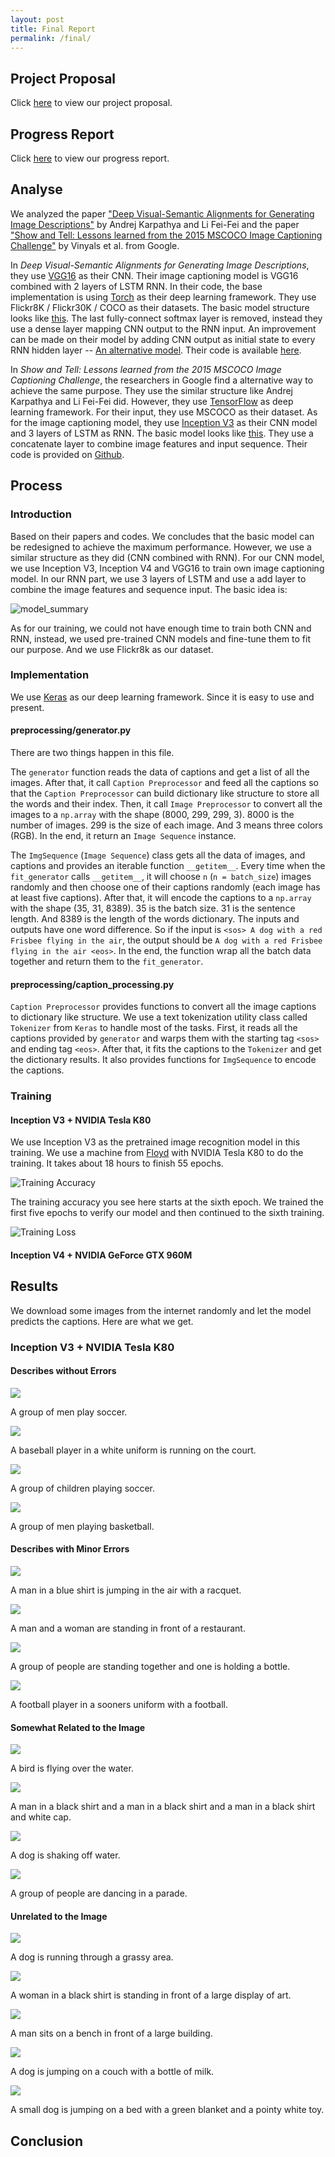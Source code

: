 ```yaml
---
layout: post
title: Final Report
permalink: /final/
---
```


## Project Proposal

Click [here](../proposal/) to view our project proposal.

## Progress Report

Click [here](../report/) to view our progress report.

## Analyse
We analyzed the paper ["Deep Visual-Semantic Alignments for Generating Image Descriptions"](https://cs.stanford.edu/people/karpathy/cvpr2015.pdf) by Andrej Karpathya and Li Fei-Fei and the paper ["Show and Tell: Lessons learned from the 2015 MSCOCO Image Captioning Challenge"](https://arxiv.org/pdf/1609.06647.pdf) by Vinyals et al. from Google.

In *Deep Visual-Semantic Alignments for Generating Image Descriptions*, they use [VGG16](http://www.robots.ox.ac.uk/~vgg/research/very_deep/) as their CNN. Their image captioning model is VGG16 combined with 2 layers of LSTM RNN. In their code, the base implementation is using [Torch](http://torch.ch/) as their deep learning framework. They use Flickr8K / Flickr30K / COCO as their datasets. The basic model structure looks like [this](../assets/model_1.png). The last fully-connect softmax layer is removed, instead they use a dense layer mapping CNN output to the RNN input. An improvement can be made on their model by adding CNN output as initial state to every RNN hidden layer -- [An alternative model](../model_2.png). Their code is available [here](https://github.com/karpathy/neuraltalk).

In *Show and Tell: Lessons learned from the 2015 MSCOCO Image Captioning Challenge*, the researchers in Google find a alternative way to achieve the same purpose. They use the similar structure like Andrej Karpathya and Li Fei-Fei did. However, they use [TensorFlow](https://www.tensorflow.org/) as deep learning framework. For their input, they use MSCOCO as their dataset. As for the image captioning model, they use [Inception V3](https://arxiv.org/pdf/1512.00567.pdf) as their CNN model and 3 layers of LSTM as RNN. The basic model looks like [this](../assets/model_3.png). They use a concatenate layer to combine image features and input sequence. Their code is provided on [Github](https://github.com/tensorflow/models/tree/master/research/im2txt).

## Process
### Introduction
Based on their papers and codes. We concludes that the basic model can be redesigned to achieve the maximum performance. However, we use a similar structure as they did (CNN combined with RNN). For our CNN model,  we use Inception V3, Inception V4 and VGG16 to train own image captioning model. In our RNN part, we use 3 layers of LSTM and use a add layer to combine the image features and sequence input. The basic idea is: 

![model_summary](../assets/ModelStructure.png)

As for our training, we could not have enough time to train both CNN and RNN, instead, we used pre-trained CNN models and fine-tune them to fit our purpose. And we use Flickr8k as our dataset.
### Implementation

We use [Keras](https://keras.io/) as our deep learning framework. Since it is easy to use and present.

#### preprocessing/generator.py

There are two things happen in this file.

The `generator` function reads the data of captions and get a list of all the images. After that, it call `Caption Preprocessor` and feed all the captions so that the `Caption Preprocessor` can build dictionary like structure to store all the words and their index. Then, it call `Image Preprocessor` to convert all the images to a `np.array` with the shape (8000, 299, 299, 3). 8000 is the number of images. 299 is the size of each image. And 3 means three colors (RGB). In the end, it return an `Image Sequence` instance.

The `ImgSequence` (`Image Sequence`) class gets all the data of images, and captions and provides an iterable function `__getitem__`. Every time when the `fit_generator` calls `__getitem__`, it will choose `n` (`n = batch_size`) images randomly and then choose one of their captions randomly (each image has at least five captions). After that, it will encode the captions to a `np.array` with the shape (35, 31, 8389). 35 is the batch size. 31 is the sentence length. And 8389 is the length of the words dictionary. The inputs and outputs have one word difference. So if the input is `<sos> A dog with a red Frisbee flying in the air`, the output should be `A dog with a red Frisbee flying in the air <eos>`. In the end, the function wrap all the batch data together and return them to the `fit_generator`.

#### preprocessing/caption_processing.py 

`Caption Preprocessor` provides functions to convert all the image captions to dictionary like structure. We use a text tokenization utility class called `Tokenizer` from `Keras` to handle most of the tasks. First,  it reads all the captions provided by `generator` and warps them with the starting tag `<sos>` and ending tag `<eos>`. After that, it fits the captions to the `Tokenizer` and get the dictionary results. It also provides functions for `ImgSequence` to encode the captions.

### Training

#### Inception V3 + NVIDIA Tesla K80

We use Inception V3 as the pretrained image recognition model in this training. We use a machine from [Floyd](https://www.floydhub.com/) with NVIDIA Tesla K80 to do the training. It takes about 18 hours to finish 55 epochs. 

![Training Accuracy](../assets/v3-acc.png)

The training accuracy you see here starts at the sixth epoch. We trained the first five epochs to verify our model and then continued to the sixth training.

![Training Loss](../assets/v3-loss.png)

#### Inception V4 + NVIDIA GeForce GTX 960M

## Results

We download some images from the internet randomly and let the model predicts the captions. Here are what we get.

### Inception V3 + NVIDIA Tesla K80

#### Describes without Errors

![](../assets/13.jpg)

A group of men play soccer.

![](../assets/34.jpg)

A baseball player in a white uniform is running on the court.

![](../assets/27.jpg)

A group of children playing soccer.

![](../assets/32.jpg)

A group of men playing basketball.

#### Describes with Minor Errors

![](../assets/1.jpg)

A man in a blue shirt is jumping in the air with a racquet.

![](../assets/7.jpg)

A man and a woman are standing in front of a restaurant.

![](../assets/9.jpg)

A group of people are standing together and one is holding a bottle.

![](../assets/10.jpg)

A football player in a sooners uniform with a football.

#### Somewhat Related to the Image

![](../assets/2.jpg)

A bird is flying over the water.

![](../assets/3.jpg)

A man in a black shirt and a man in a black shirt and a man in a black shirt and white cap.

![](../assets/4.jpg)

A dog is shaking off water.

![](../assets/6.jpg)

A group of people are dancing in a parade.

#### Unrelated to the Image

![](../assets/5.jpg)

A dog is running through a grassy area.

![](../assets/11.jpg)

A woman in a black shirt is standing in front of a large display of art.

![](../assets/14.jpg)

A man sits on a bench in front of a large building.

![](../assets/21.jpg)

A dog is jumping on a couch with a bottle of milk.


![](../assets/22.jpg)

A small dog is jumping on a bed with a green blanket and a pointy white toy.

## Conclusion


